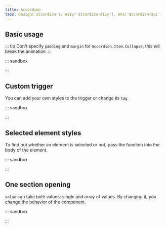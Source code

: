 ```yaml
---
title: Accordion
tabs: Design('accordion'), A11y('accordion-a11y'), API('accordion-api'), Example('accordion-code'), Changelog('accordion-changelog')
---
```


## Basic usage

::: tip
Don't specify `padding` and `margin` for `Accordion.Item.Collapse`, this will break the animation.
:::

::: sandbox
<script lang="tsx" src="examples/base.tsx"></script>
:::

## Custom trigger

You can add your own styles to the trigger or change its `tag`.

::: sandbox

<script lang="tsx">
import React from 'react';
import Accordion from '@semcore/ui/accordion';
import Link from '@semcore/ui/link';
import { Box } from '@semcore/ui/flex-box';

const Demo = () => (
  <Accordion>
    {[...new Array(3)].map((_, index) => (
      <Accordion.Item value={index} key={index}>
        <Accordion.Item.Toggle p='8px 12px' w='100%'>
          <Link size={200} href='#'>
            <Link.Addon>
              <Accordion.Item.Chevron />
            </Link.Addon>
            <Link.Text tag='h3' my={0} inline>{`Section ${index + 1}`}</Link.Text>
          </Link>
        </Accordion.Item.Toggle>
        <Accordion.Item.Collapse>
          <Box p='12px 32px'>{`Hello Section ${index + 1}`}</Box>
        </Accordion.Item.Collapse>
      </Accordion.Item>
    ))}
  </Accordion>
);

</script>

:::

## Selected element styles

To find out whether an element is selected or not, pass the function into the body of the element.

::: sandbox

<script lang="tsx">
import React from 'react';
import Accordion from '@semcore/ui/accordion';
import { Text } from '@semcore/ui/typography';
import { Box, Flex } from '@semcore/ui/flex-box';

const Demo = () => {
  return (
    <Accordion>
      {[...new Array(3)].map((_, index) => (
        <Accordion.Item value={index} key={index}>
          {({ selected }) => (
            <>
              <Accordion.Item.Toggle tag={Flex} alignItems="center" style={{ outline: selected ? '2px solid' : '' }} >
                <Accordion.Item.Chevron mr={2} />
                <Text size={200} tag='h3' my={0}>{`Section ${index + 1}`}</Text>
              </Accordion.Item.Toggle>
              <Accordion.Item.Collapse>
                <Box p='12px 32px'>{`Hello Section ${index + 1}`}</Box>
              </Accordion.Item.Collapse>
            </>
          )}
        </Accordion.Item>
      ))}
    </Accordion>
  );
};

</script>

:::

## One section opening

`value` can take both values: single and array of values. By changing it, you change the behavior of the component.

::: sandbox

<script lang="tsx">
import React from 'react';
import Accordion from '@semcore/ui/accordion';
import { Text } from '@semcore/ui/typography';
import { Box, Flex } from '@semcore/ui/flex-box';

const Demo = () => {
  const [value, onChange] = React.useState(null); // or []
  return (
    <Accordion value={value} onChange={onChange}>
      {[...new Array(3)].map((_, index) => (
        <Accordion.Item value={index} key={index} disabled={index === 2}>
          <Accordion.Item.Toggle p='8px 12px'>
            <Flex alignItems='center'>
              <Accordion.Item.Chevron mr={2} />
              <Text size={200} tag='h3' my={0}>{`Section ${index + 1}`}</Text>
            </Flex>
          </Accordion.Item.Toggle>
          <Accordion.Item.Collapse>
            <Box p='12px 32px'>{`Hello Section ${index + 1}`}</Box>
          </Accordion.Item.Collapse>
        </Accordion.Item>
      ))}
    </Accordion>
  );
};

</script>

:::
